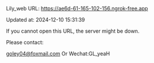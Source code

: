 Lily_web URL: https://ae6d-61-165-102-156.ngrok-free.app

Updated at: 2024-12-10 15:31:39

If you cannot open this URL, the server might be down.

Please contact: 

goley04@foxmail.com Or Wechat:GL_yeaH